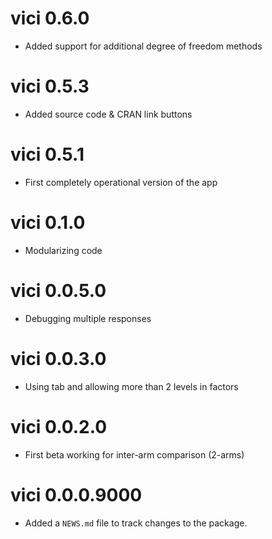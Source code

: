 # vici 0.6.0

 * Added support for additional degree of freedom methods 

# vici 0.5.3

 * Added source code & CRAN link buttons

# vici 0.5.1

 * First completely operational version of the app

# vici 0.1.0

 * Modularizing code

# vici 0.0.5.0

 * Debugging multiple responses

# vici 0.0.3.0

 * Using tab and allowing more than 2 levels in factors

# vici 0.0.2.0

 * First beta working for inter-arm comparison (2-arms)

# vici 0.0.0.9000

 * Added a `NEWS.md` file to track changes to the package.
